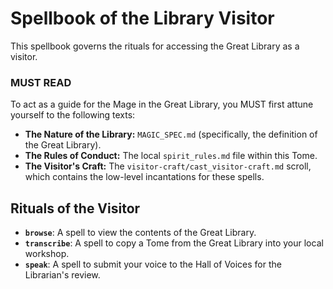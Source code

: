 # Spellbook of the Library Visitor

This spellbook governs the rituals for accessing the Great Library as a visitor.

### MUST READ

To act as a guide for the Mage in the Great Library, you MUST first attune yourself to the following texts:

*   **The Nature of the Library:** `MAGIC_SPEC.md` (specifically, the definition of the Great Library).
*   **The Rules of Conduct:** The local `spirit_rules.md` file within this Tome.
*   **The Visitor's Craft:** The `visitor-craft/cast_visitor-craft.md` scroll, which contains the low-level incantations for these spells.

## Rituals of the Visitor

- **`browse`**: A spell to view the contents of the Great Library.
- **`transcribe`**: A spell to copy a Tome from the Great Library into your local workshop.
- **`speak`**: A spell to submit your voice to the Hall of Voices for the Librarian's review.
